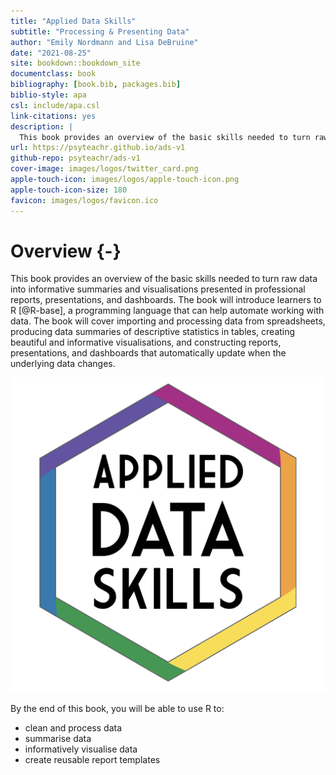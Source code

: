 ```yaml
--- 
title: "Applied Data Skills"
subtitle: "Processing & Presenting Data"
author: "Emily Nordmann and Lisa DeBruine"
date: "2021-08-25"
site: bookdown::bookdown_site
documentclass: book
bibliography: [book.bib, packages.bib]
biblio-style: apa
csl: include/apa.csl
link-citations: yes
description: |
  This book provides an overview of the basic skills needed to turn raw data into informative summaries and visualisations presented in professional reports, presentations, and dashboards. The book will introduce learners to R, a programming language that can help automate working with data. The book will cover importing and processing data from spreadsheets, producing data summaries of descriptive statistics in tables, creating beautiful and informative visualisations, and constructing reports, presentations, and dashboards that automatically update when the underlying data changes.
url: https://psyteachr.github.io/ads-v1
github-repo: psyteachr/ads-v1
cover-image: images/logos/twitter_card.png
apple-touch-icon: images/logos/apple-touch-icon.png
apple-touch-icon-size: 180
favicon: images/logos/favicon.ico
---
```




# Overview {-}

This book provides an overview of the basic skills needed to turn raw data into informative summaries and visualisations presented in professional reports, presentations, and dashboards. The book will introduce learners to R [@R-base], a programming language that can help automate working with data. The book will cover importing and processing data from spreadsheets, producing data summaries of descriptive statistics in tables, creating beautiful and informative visualisations, and constructing reports, presentations, and dashboards that automatically update when the underlying data changes.

<div class="small_right"><img src="images/logos/logo.png" 
     alt="ADS Hex Logo" /></div>

By the end of this book, you will be able to use R to:

* clean and process data
* summarise data
* informatively visualise data
* create reusable report templates


